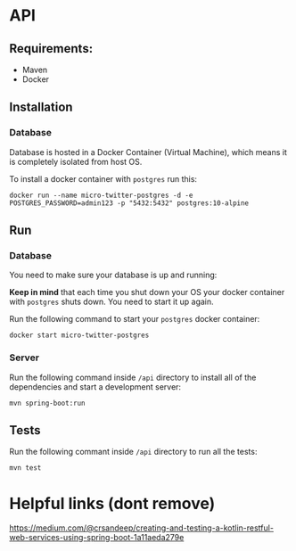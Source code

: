 # API

## Requirements:

 * Maven
 * Docker

## Installation

### Database

Database is hosted in a Docker Container (Virtual Machine), which means it is completely isolated from host OS.

To install a docker container with `postgres` run this:

```shell
docker run --name micro-twitter-postgres -d -e POSTGRES_PASSWORD=admin123 -p "5432:5432" postgres:10-alpine
```

## Run

### Database

You need to make sure your database is up and running:

**Keep in mind** that each time you shut down your OS your docker container with `postgres` shuts down. You need to start it up again.

Run the following command to start your `postgres` docker container:

```shell
docker start micro-twitter-postgres
```

### Server

Run the following command inside `/api` directory to install all of the dependencies and start a development server:

```shell
mvn spring-boot:run
```

## Tests

Run the following commant inside `/api` directory to run all the tests:

```shell
mvn test
```

# Helpful links (dont remove)

https://medium.com/@crsandeep/creating-and-testing-a-kotlin-restful-web-services-using-spring-boot-1a11aeda279e